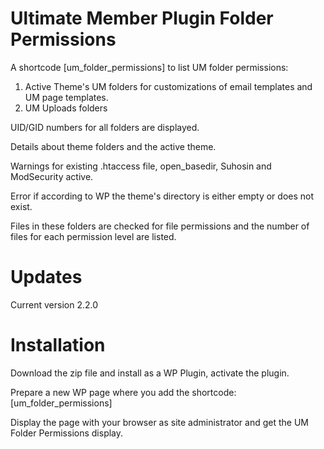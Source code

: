 # Ultimate Member Plugin Folder Permissions

A shortcode [um_folder_permissions] to list UM folder permissions:
1. Active Theme's UM folders for customizations of email templates and UM page templates.
2. UM Uploads folders

UID/GID numbers for all folders are displayed.

Details about theme folders and the active theme.

Warnings for existing .htaccess file, open_basedir, Suhosin and ModSecurity active.

Error if according to WP the theme's directory is either empty or does not exist.

Files in these folders are checked for file permissions and the number of files for each permission level are listed.
# Updates
Current version 2.2.0
# Installation
Download the zip file and install as a WP Plugin, activate the plugin.

Prepare a new WP page where you add the shortcode: [um_folder_permissions]

Display the page with your browser as site administrator and get the UM Folder Permissions display.
